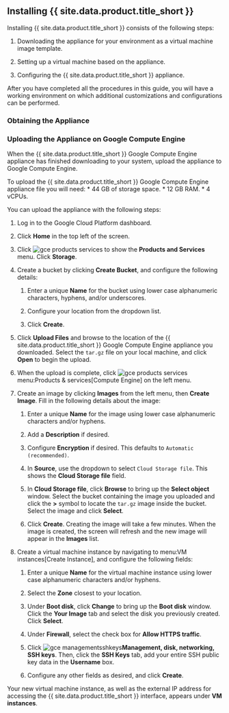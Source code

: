 ## Installing {{ site.data.product.title_short }}

Installing {{ site.data.product.title_short }} consists of the following steps:

1.  Downloading the appliance for your environment as a virtual machine
    image template.

2.  Setting up a virtual machine based on the appliance.

3.  Configuring the {{ site.data.product.title_short }} appliance.

After you have completed all the procedures in this guide, you will have
a working environment on which additional customizations and
configurations can be performed.

### Obtaining the Appliance

### Uploading the Appliance on Google Compute Engine

When the {{ site.data.product.title_short }} Google Compute Engine appliance has finished
downloading to your system, upload the appliance to Google Compute
Engine.

To upload the {{ site.data.product.title_short }} Google Compute Engine appliance file you
will need: \* 44 GB of storage space. \* 12 GB RAM. \* 4 vCPUs.

You can upload the appliance with the following steps:

1.  Log in to the Google Cloud Platform dashboard.

2.  Click **Home** in the top left of the screen.

3.  Click ![gce products services](../images/gce-products-services.png) to
    show the **Products and Services** menu. Click **Storage**.

4.  Create a bucket by clicking **Create Bucket**, and configure the
    following details:

    1.  Enter a unique **Name** for the bucket using lower case
        alphanumeric characters, hyphens, and/or underscores.

    2.  Configure your location from the dropdown list.

    3.  Click **Create**.

5.  Click **Upload Files** and browse to the location of the
    {{ site.data.product.title_short }} Google Compute Engine appliance you downloaded.
    Select the `tar.gz` file on your local machine, and click **Open**
    to begin the upload.

6.  When the upload is complete, click ![gce products
    services](../images/gce-products-services.png) menu:Products &
    services\[Compute Engine\] on the left menu.

7.  Create an image by clicking **Images** from the left menu, then
    **Create Image**. Fill in the following details about the image:

    1.  Enter a unique **Name** for the image using lower case
        alphanumeric characters and/or hyphens.

    2.  Add a **Description** if desired.

    3.  Configure **Encryption** if desired. This defaults to `Automatic
        (recommended)`.

    4.  In **Source**, use the dropdown to select `Cloud Storage file`.
        This shows the **Cloud Storage file** field.

    5.  In **Cloud Storage file**, click **Browse** to bring up the
        **Select object** window. Select the bucket containing the image
        you uploaded and click the **\>** symbol to locate the `tar.gz`
        image inside the bucket. Select the image and click **Select**.

    6.  Click **Create**. Creating the image will take a few minutes.
        When the image is created, the screen will refresh and the new
        image will appear in the **Images** list.

8.  Create a virtual machine instance by navigating to menu:VM
    instances\[Create Instance\], and configure the following fields:

    1.  Enter a unique **Name** for the virtual machine instance using
        lower case alphanumeric characters and/or hyphens.

    2.  Select the **Zone** closest to your location.

    3.  Under **Boot disk**, click **Change** to bring up the **Boot
        disk** window. Click the **Your Image** tab and select the disk
        you previously created. Click **Select**.

    4.  Under **Firewall**, select the check box for **Allow HTTPS
        traffic**.

    5.  Click ![gce
        managementsshkeys](../images/gce-managementsshkeys.png)**Management,
        disk, networking, SSH keys**. Then, click the **SSH Keys** tab,
        add your entire SSH public key data in the **Username** box.

    6.  Configure any other fields as desired, and click **Create**.

Your new virtual machine instance, as well as the external IP address
for accessing the {{ site.data.product.title_short }} interface, appears under **VM
instances**.
